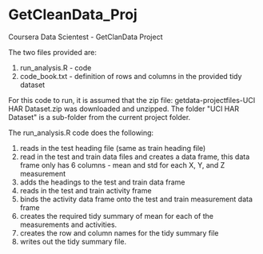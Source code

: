 GetCleanData_Proj
=================

Coursera Data Scientest - GetClanData Project

The two files provided are:
  1) run_analysis.R - code
  2) code_book.txt  - definition of rows and columns in the provided tidy dataset

For this code to run, it is assumed that the zip file:
getdata-projectfiles-UCI HAR Dataset.zip was downloaded and unzipped.
The folder "UCI HAR Dataset" is a sub-folder from the current project folder.

The run_analysis.R code does the following:
1) reads in the test heading file (same as train heading file)
2) read in the test and train data files and creates a data frame, this data frame only has 6 columns - mean and std for each X, Y, and Z measurement
3) adds the headings to the test and train data frame
4) reads in the test and train activity frame
5) binds the activity data frame onto the test and train measurement data frame
6) creates the required tidy summary of mean for each of the measurements and activities.
7) creates the row and column names for the tidy summary file
8) writes out the tidy summary file.